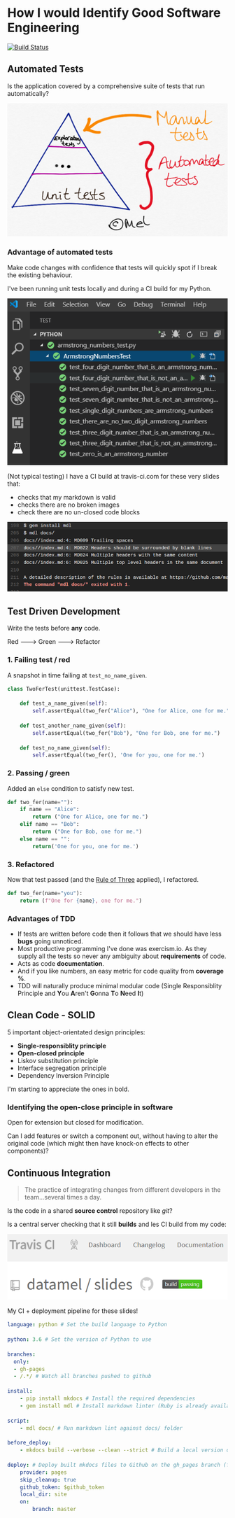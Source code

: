 # How I would Identify Good Software Engineering

[![Build Status](https://travis-ci.com/datamel/slides.svg?branch=master)](https://travis-ci.com/datamel/slides)

## Automated Tests

Is the application covered by a comprehensive suite of tests that run automatically?

![Testing Pyramid](pyramid.png)

### Advantage of automated tests

Make code changes with confidence that tests will quickly spot if I break the existing behaviour.

I've been running unit tests locally and during a CI build for my Python.

![VSCodeTests](vscodetestrunner.png)

(Not typical testing) I have a CI build at travis-ci.com for these very slides that:

- checks that my markdown is valid
- checks there are no broken images
- check there are no un-closed code blocks

![alt text](markdowntestfail.png)

## Test Driven Development

Write the tests before **any** code.

Red ---> Green ---> Refactor

### 1. Failing test / red

A snapshot in time failing at `test_no_name_given`.

```python
class TwoFerTest(unittest.TestCase):

    def test_a_name_given(self):
        self.assertEqual(two_fer("Alice"), "One for Alice, one for me.")

    def test_another_name_given(self):
        self.assertEqual(two_fer("Bob"), "One for Bob, one for me.")

    def test_no_name_given(self):
        self.assertEqual(two_fer(), 'One for you, one for me.')

```

### 2. Passing / green

Added an `else` condition to satisfy new test.

```python
def two_fer(name=""):
    if name == "Alice":
        return ("One for Alice, one for me.")
    elif name == "Bob":
        return ("One for Bob, one for me.")
    else name == "":
        return('One for you, one for me.')
```

### 3. Refactored

Now that test passed (and the [Rule of Three](https://en.wikipedia.org/wiki/Rule_of_three_(computer_programming)) applied), I refactored.

```python
def two_fer(name="you"):
    return (f"One for {name}, one for me.")
```

### Advantages of TDD

- If tests are written before code then it follows that we should have less **bugs** going unnoticed.
- Most productive programming I've done was exercism.io. As they supply all the tests so never any ambiguity about **requirements** of code.
- Acts as code **documentation**.
- And if you like numbers, an easy metric for code quality from **coverage %**.
- TDD will naturally produce minimal modular code (Single Responsiblity Principle and **Y**ou **A**ren't **G**onna **T**o **N**eed **I**t)

## Clean Code - SOLID

5 important object-orientated design principles:

- **Single-responsiblity principle**
- **Open-closed principle**
- Liskov substitution principle
- Interface segregation principle
- Dependency Inversion Principle

I'm starting to appreciate the ones in bold.

### Identifying the open-close principle in software

Open for extension but closed for modification.

Can I add features or switch a component out, without having to alter the original code (which might then have knock-on effects to other components)?

## Continuous Integration

> The practice of integrating changes from different developers in the team...several times a day.

Is the code in a shared **source control** repository like *git*?

Is a central server checking that it still **builds** and
les CI build from my code:

![VSCodeTests](build_pass.png)

My CI + deployment pipeline for these slides!

```yaml
language: python # Set the build language to Python

python: 3.6 # Set the version of Python to use

branches:
  only:
  - gh-pages
  - /.*/ # Watch all branches pushed to github

install:
    - pip install mkdocs # Install the required dependencies
    - gem install mdl # Install markdown linter (Ruby is already available on Travis-CI)

script:
    - mdl docs/ # Run markdown lint against docs/ folder

before_deploy:
    - mkdocs build --verbose --clean --strict # Build a local version of slides

deploy: # Deploy built mkdocs files to Github on the gh_pages branch (from master)
    provider: pages
    skip_cleanup: true
    github_token: $github_token
    local_dir: site
    on:
        branch: master
```
